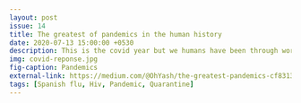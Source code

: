 ```yaml
---
layout: post
issue: 14
title: The greatest of pandemics in the human history
date: 2020-07-13 15:00:00 +0530
description: This is the covid year but we humans have been through worse pandemics. Find out >>
img: covid-reponse.jpg
fig-caption: Pandemics
external-link: https://medium.com/@OhYash/the-greatest-pandemics-cf8313c05d60
tags: [Spanish flu, Hiv, Pandemic, Quarantine]
---
```


